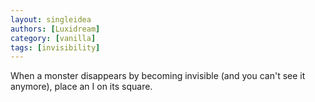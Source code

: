 ```yaml
---
layout: singleidea
authors: [Luxidream]
category: [vanilla]
tags: [invisibility]
---
```

When a monster disappears by becoming invisible (and you can't see it anymore), place an I on its square.
